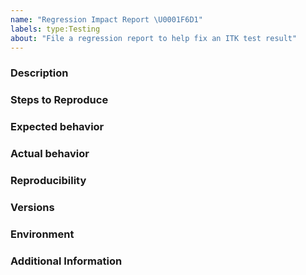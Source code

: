 ```yaml
---
name: "Regression Impact Report \U0001F6D1"
labels: type:Testing
about: "File a regression report to help fix an ITK test result"
---
```


<!-- The text within this markup is a comment, and is intended to provide
guidelines to open an issue for the ITK repository. This text will not
be part of the issue. -->


<!-- Before submitting an issue, please check that your issue has not been
already filed. -->

### Description

<!-- Description of the bug. -->

### Steps to Reproduce

<!--
1. [First Step]
2. [Second Step]
3. [and so on...]

Provide a minimal, complete, compilable, and verifiable example (commonly
abbreviated as MWE, Minimal Working Example, or sometimes referred to as SSEE,
Short, Self Contained, Correct (Compilable) Example, SSCCE) or code snippet,
either through a GitHub gist (https://gist.github.com/) or providing your own
files (including your source code, `CMakeLists.txt` file if applicable, and your
data) reproducing the incorrect regression result. -->

### Expected behavior

<!-- What you expect to happen. -->

### Actual behavior

<!-- What actually happens. -->

### Reproducibility

<!-- What percentage of the time does it reproduce? -->

### Versions

<!-- If a tagged version, you can get this information by inspecting the
`ITK_VERSION_MAJOR` `ITK_VERSION_MINOR` and `ITK_VERSION_PATCH` variable
values in the `ITKConfig.cmake` file.

If the commit number is required, run `$ git rev-parse --short HEAD`. -->

### Environment

<!-- Which your OS, CMake, and compiler versions are, or your Python and
installed package versions are. -->

### Additional Information

<!-- Any additional information, configuration or data that might be necessary
to reproduce the issue. -->


<!-- **Note**: Use issues for their purpose; issues are not for code help. Need
help? Ask your question at ITK discourse (https://discourse.itk.org/). -->
